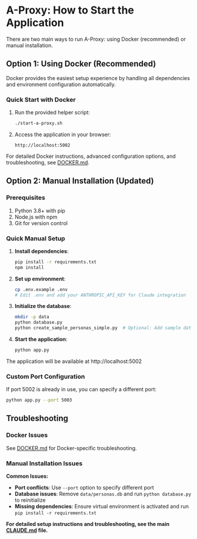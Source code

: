 # A-Proxy: How to Start the Application

There are two main ways to run A-Proxy: using Docker (recommended) or manual installation.

## Option 1: Using Docker (Recommended)

Docker provides the easiest setup experience by handling all dependencies and environment configuration automatically.

### Quick Start with Docker

1. Run the provided helper script:
   ```bash
   ./start-a-proxy.sh
   ```

2. Access the application in your browser:
   ```
   http://localhost:5002
   ```

For detailed Docker instructions, advanced configuration options, and troubleshooting, see [DOCKER.md](DOCKER.md).

## Option 2: Manual Installation (Updated)

### Prerequisites

1. Python 3.8+ with pip
2. Node.js with npm
3. Git for version control

### Quick Manual Setup

1. **Install dependencies**:
   ```bash
   pip install -r requirements.txt
   npm install
   ```

2. **Set up environment**:
   ```bash
   cp .env.example .env
   # Edit .env and add your ANTHROPIC_API_KEY for Claude integration
   ```

3. **Initialize the database**:
   ```bash
   mkdir -p data
   python database.py
   python create_sample_personas_simple.py  # Optional: Add sample data
   ```

4. **Start the application**:
   ```bash
   python app.py
   ```

The application will be available at http://localhost:5002

### Custom Port Configuration

If port 5002 is already in use, you can specify a different port:

```bash
python app.py --port 5003
```

## Troubleshooting

### Docker Issues

See [DOCKER.md](DOCKER.md) for Docker-specific troubleshooting.

### Manual Installation Issues

**Common Issues:**
- **Port conflicts**: Use `--port` option to specify different port
- **Database issues**: Remove `data/personas.db` and run `python database.py` to reinitialize
- **Missing dependencies**: Ensure virtual environment is activated and run `pip install -r requirements.txt`

**For detailed setup instructions and troubleshooting, see the main [CLAUDE.md](../CLAUDE.md) file.**
